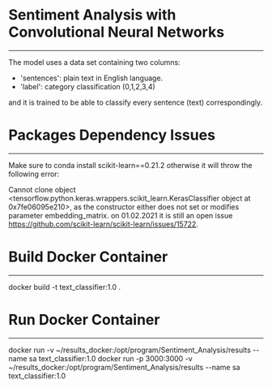 # Sentiment Analysis with Convolutional Neural Networks
------------------------------

The model uses a data set containing two columns: 

- 'sentences': plain text in English language. 
- 'label': category classification (0,1,2,3,4)

and it is trained to be able to classify every sentence (text) correspondingly. 

# Packages Dependency Issues
--------------------------

Make sure to conda install scikit-learn==0.21.2  otherwise it will throw the following error:

Cannot clone object <tensorflow.python.keras.wrappers.scikit_learn.KerasClassifier object at 0x7fe06095e210>, as the constructor either does not set or modifies parameter embedding_matrix. on 01.02.2021 it is still an open issue https://github.com/scikit-learn/scikit-learn/issues/15722. 


# Build Docker Container
--------------------------

docker build -t text_classifier:1.0 .

# Run Docker Container
-------------------------

docker run -v ~/results_docker:/opt/program/Sentiment_Analysis/results --name sa text_classifier:1.0
docker run -p 3000:3000 -v ~/results_docker:/opt/program/Sentiment_Analysis/results --name sa text_classifier:1.0
